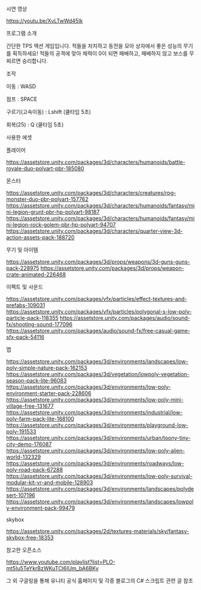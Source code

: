 시연 영상

https://youtu.be/XvLTwWd45Ik

프로그램 소개

간단한 TPS 액션 게임입니다.
적들을 처치하고 동전을 모아 상자에서 좋은 성능의 무기를 획득하세요!
적들의 공격에 맞아 체력이 0이 되면 패배하고, 패배하지 않고 보스를 무찌르면 승리합니다.

조작

이동 : WASD

점프 : SPACE

구르기(고속이동) : Lshift (쿨타임 5초)

회복(25) : Q (쿨타임 5초)


사용한 에셋

플레이어

https://assetstore.unity.com/packages/3d/characters/humanoids/battle-royale-duo-polyart-pbr-185080

몬스터

https://assetstore.unity.com/packages/3d/characters/creatures/rpg-monster-duo-pbr-polyart-157762
https://assetstore.unity.com/packages/3d/characters/humanoids/fantasy/mini-legion-grunt-pbr-hp-polyart-98187
https://assetstore.unity.com/packages/3d/characters/humanoids/fantasy/mini-legion-rock-golem-pbr-hp-polyart-94707
https://assetstore.unity.com/packages/3d/characters/quarter-view-3d-action-assets-pack-188720

무기 및 아이템

https://assetstore.unity.com/packages/3d/props/weapons/3d-guns-guns-pack-228975
https://assetstore.unity.com/packages/3d/props/weapon-crate-animated-226468

이펙트 및 사운드

https://assetstore.unity.com/packages/vfx/particles/effect-textures-and-prefabs-109031
https://assetstore.unity.com/packages/vfx/particles/polygonal-s-low-poly-particle-pack-118355
https://assetstore.unity.com/packages/audio/sound-fx/shooting-sound-177096
https://assetstore.unity.com/packages/audio/sound-fx/free-casual-game-sfx-pack-54116

맵

https://assetstore.unity.com/packages/3d/environments/landscapes/low-poly-simple-nature-pack-162153
https://assetstore.unity.com/packages/3d/vegetation/lowpoly-vegetation-season-pack-lite-96083
https://assetstore.unity.com/packages/3d/environments/low-poly-environment-starter-pack-228606
https://assetstore.unity.com/packages/3d/environments/low-poly-mini-village-free-131677
https://assetstore.unity.com/packages/3d/environments/industrial/low-poly-farm-pack-lite-188100
https://assetstore.unity.com/packages/3d/environments/playground-low-poly-191533
https://assetstore.unity.com/packages/3d/environments/urban/toony-tiny-city-demo-176087
https://assetstore.unity.com/packages/3d/environments/low-poly-alien-world-132329
https://assetstore.unity.com/packages/3d/environments/roadways/low-poly-road-pack-67288
https://assetstore.unity.com/packages/3d/environments/low-poly-survival-modular-kit-vr-and-mobile-128903
https://assetstore.unity.com/packages/3d/environments/landscapes/polydesert-107196
https://assetstore.unity.com/packages/3d/environments/landscapes/lowpoly-environment-pack-99479

skybox

https://assetstore.unity.com/packages/2d/textures-materials/sky/fantasy-skybox-free-18353

참고한 오픈소스

https://www.youtube.com/playlist?list=PLO-mt5Iu5TeYkrBzWKuTCl6IUm_bA6BKy

그 외 구글링을 통해 유니티 공식 홈페이지 및 각종 블로그의 C# 스크립트 관련 글 참조

